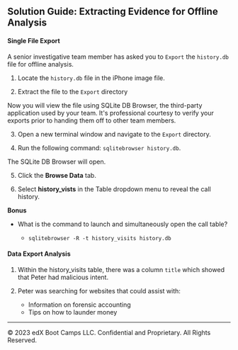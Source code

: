 ## Solution Guide: Extracting Evidence for Offline Analysis

#### Single File Export
 
A senior investigative team member has asked you to `Export` the `history.db` file for offline analysis.
  
  1. Locate the `history.db` file in the iPhone image file.
 
  2. Extract the file to the `Export` directory 
 
Now you will view the file using SQLite DB Browser, the third-party application used by your team. It's professional courtesy to verify your exports prior to handing them off to other team members.
 
  3. Open a new terminal window and navigate to the `Export` directory.
 
  4. Run the following command: `sqlitebrowser history.db`.
 
  The SQLite DB Browser will open.
 
  5. Click the **Browse Data** tab.
 
  6. Select **history_vists** in the Table dropdown menu to reveal the call history.

**Bonus**
 
 - What is the command to launch and simultaneously open the call table?
 
    -  `sqlitebrowser -R -t history_visits history.db`
 
#### Data Export Analysis
 
1. Within the history_visits table, there was a column `title` which showed that Peter had malicious intent.

2. Peter was searching for websites that could assist with:
   - Information on forensic accounting
   - Tips on how to launder money
----

&copy; 2023 edX Boot Camps LLC. Confidential and Proprietary.   All Rights Reserved.

